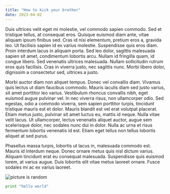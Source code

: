 ```yaml
---
title: "How to kick your brother"
date: 2023-04-02
---
```


Duis ultrices velit eget mi molestie, vel commodo sapien commodo. Sed et tristique tellus, at consequat eros. Quisque euismod diam ante, vitae aliquam ipsum finibus sed. Cras id nisi elementum, pretium eros a, gravida leo. Ut facilisis sapien id ex varius molestie. Suspendisse quis eros diam. Proin interdum lacus in aliquam porta. Sed leo dolor, sagittis malesuada sapien sit amet, condimentum lobortis arcu. Nullam id fringilla quam, id congue libero. Sed venenatis ultrices malesuada. Nullam sollicitudin rutrum eros quis facilisis. Cras in viverra justo, nec sagittis nunc. Morbi libero dolor, dignissim a consectetur sed, ultrices a justo.

Morbi auctor diam non aliquet tempus. Donec vel convallis diam. Vivamus quis lectus ut diam faucibus commodo. Mauris iaculis diam sed justo varius, sit amet porttitor leo varius. Vestibulum rhoncus convallis nibh, eget euismod augue pulvinar vel. In nec viverra risus, non ullamcorper odio. Sed egestas, odio a commodo viverra, sem sapien porttitor turpis, tincidunt tristique mauris est et dolor. Mauris blandit est vel erat volutpat placerat. Etiam metus justo, pulvinar sit amet luctus eu, mattis id neque. Nulla vitae velit lacus. Ut ullamcorper, lectus venenatis aliquet auctor, augue sem scelerisque dolor, nec sodales nunc dui in dolor. Nulla ac urna et risus fermentum lobortis venenatis id est. Etiam eget tellus non tellus lobortis aliquet at sed purus.

Phasellus massa turpis, lobortis ut lacus in, malesuada commodo est. Mauris id interdum neque. Donec ornare metus quis nisl dictum varius. Aliquam tincidunt erat eu consequat malesuada. Suspendisse quis euismod lorem, at varius augue. Duis lobortis elit vitae metus laoreet ornare. Fusce sodales mi ac ex varius laoreet.

![picture is random](https://encrypted-tbn0.gstatic.com/images?q=tbn:ANd9GcRD_gTG_W0gNIGyWkhFq-ifMlFkAA9rb3RoJ8Uz1BaI&s)

```python
print "hello world"
```
